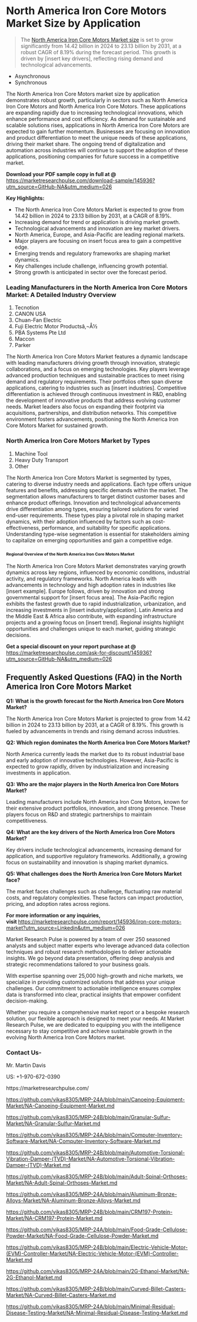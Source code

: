
<h1>North America Iron Core Motors Market&nbsp;Size by Application</h1><blockquote><p>The <a href="https://marketresearchpulse.com/download-sample/145936?utm_source=GitHub-NA&amp;utm_medium=026">North America Iron Core Motors Market size</a> is set to grow significantly from 14.42 billion in 2024 to 23.13 billion by 2031, at a robust CAGR of 8.19% during the forecast period. This growth is driven by [insert key drivers], reflecting rising demand and technological advancements.</p></blockquote><ul><li>Asynchronous<li> Synchronous</li></ul><p>The North America Iron Core Motors market size by application demonstrates robust growth, particularly in sectors such as North America Iron Core Motors and North America Iron Core Motors. These applications are expanding rapidly due to increasing technological innovations, which enhance performance and cost efficiency. As demand for sustainable and scalable solutions rises, applications in North America Iron Core Motors are expected to gain further momentum. Businesses are focusing on innovation and product differentiation to meet the unique needs of these applications, driving their market share. The ongoing trend of digitalization and automation across industries will continue to support the adoption of these applications, positioning companies for future success in a competitive market.</p><p><strong>Download your PDF sample copy in full at @ </strong><a href="https://marketresearchpulse.com/download-sample/145936?utm_source=GitHub-NA&amp;utm_medium=026">https://marketresearchpulse.com/download-sample/145936?utm_source=GitHub-NA&amp;utm_medium=026</a></p><p><strong>Key Highlights: </strong></p><ul><li>The North America Iron Core Motors Market is expected to grow from 14.42 billion in 2024 to 23.13 billion by 2031, at a CAGR of 8.19%.</li><li>Increasing demand for trend or application is driving market growth.</li><li>Technological advancements and innovation are key market drivers.</li><li>North America, Europe, and Asia-Pacific are leading regional markets.</li><li>Major players are focusing on insert focus area to gain a competitive edge.</li><li>Emerging trends and regulatory frameworks are shaping market dynamics.</li><li>Key challenges include challenge, influencing growth potential.</li><li>Strong growth is anticipated in sector over the forecast period.</li></ul><h3>Leading Manufacturers in the North America Iron Core Motors Market: A Detailed Industry Overview</h3><ol><li>Tecnotion</li><li>CANON USA</li><li>Chuan-Fan Electric</li><li>Fuji Electric Motor Productsâ‚¬Å½</li><li>PBA Systems Pte Ltd</li><li>Maccon</li><li>Parker</li></ol><div class="flex max-w-full flex-col flex-grow"><div class="min-h-8 text-message flex w-full flex-col items-end gap-2 whitespace-normal break-words [.text-message+&amp;]:mt-5" dir="auto" data-message-author-role="assistant" data-message-id="fd8432e4-4910-450d-b182-61b7bfb0a01f" data-message-model-slug="gpt-4o"><div class="flex w-full flex-col gap-1 empty:hidden first:pt-[3px]"><div class="markdown prose w-full break-words dark:prose-invert light"><p>The North America Iron Core Motors Market features a dynamic landscape with leading manufacturers driving growth through innovation, strategic collaborations, and a focus on emerging technologies. Key players leverage advanced production techniques and sustainable practices to meet rising demand and regulatory requirements. Their portfolios often span diverse applications, catering to industries such as [insert industries]. Competitive differentiation is achieved through continuous investment in R&amp;D, enabling the development of innovative products that address evolving customer needs. Market leaders also focus on expanding their footprint via acquisitions, partnerships, and distribution networks. This competitive environment fosters advancements, positioning the North America Iron Core Motors Market for sustained growth.</p></div></div></div></div><h3>North America Iron Core Motors Market by Types</h3><ol><li>Machine Tool<li> Heavy Duty Transport<li> Other</li></ol><div class="flex max-w-full flex-col flex-grow"><div class="min-h-8 text-message flex w-full flex-col items-end gap-2 whitespace-normal break-words [.text-message+&amp;]:mt-5" dir="auto" data-message-author-role="assistant" data-message-id="084470be-0bb7-4664-bddf-5156b4f41249" data-message-model-slug="gpt-4o-mini"><div class="flex w-full flex-col gap-1 empty:hidden first:pt-[3px]"><div class="markdown prose w-full break-words dark:prose-invert light"><p>The North America Iron Core Motors Market is segmented by types, catering to diverse industry needs and applications. Each type offers unique features and benefits, addressing specific demands within the market. The segmentation allows manufacturers to target distinct customer bases and enhance product offerings. Innovation and technological advancements drive differentiation among types, ensuring tailored solutions for varied end-user requirements. These types play a pivotal role in shaping market dynamics, with their adoption influenced by factors such as cost-effectiveness, performance, and suitability for specific applications. Understanding type-wise segmentation is essential for stakeholders aiming to capitalize on emerging opportunities and gain a competitive edge.</p></div></div></div></div><h3><span style="font-size: 11px;">Regional Overview of the North America Iron Core Motors Market</span></h3><div class="flex max-w-full flex-col flex-grow"><div class="min-h-8 text-message flex w-full flex-col items-end gap-2 whitespace-normal break-words [.text-message+&amp;]:mt-5" dir="auto" data-message-author-role="assistant" data-message-id="e9038762-ce64-4e30-91c9-9bd413514231" data-message-model-slug="gpt-4o-mini"><div class="flex w-full flex-col gap-1 empty:hidden first:pt-[3px]"><div class="markdown prose w-full break-words dark:prose-invert light"><p>The North America Iron Core Motors Market demonstrates varying growth dynamics across key regions, influenced by economic conditions, industrial activity, and regulatory frameworks. North America leads with advancements in technology and high adoption rates in industries like [insert example]. Europe follows, driven by innovation and strong governmental support for [insert focus area]. The Asia-Pacific region exhibits the fastest growth due to rapid industrialization, urbanization, and increasing investments in [insert industry/application]. Latin America and the Middle East &amp; Africa also contribute, with expanding infrastructure projects and a growing focus on [insert trend]. Regional insights highlight opportunities and challenges unique to each market, guiding strategic decisions.</p></div></div></div></div><p><strong>Get a special discount on your report purchase at @ </strong><a href="https://marketresearchpulse.com/ask-for-discount/145936?utm_source=GitHub-NA&amp;utm_medium=026">https://marketresearchpulse.com/ask-for-discount/145936?utm_source=GitHub-NA&amp;utm_medium=026</a></p><h2>Frequently Asked Questions (FAQ) in the North America Iron Core Motors Market</h2><p><strong>Q1: What is the growth forecast for the North America Iron Core Motors Market?</strong></p><p>The North America Iron Core Motors Market is projected to grow from 14.42 billion in 2024 to 23.13 billion by 2031, at a CAGR of 8.19%. This growth is fueled by advancements in trends and rising demand across industries.</p><p><strong>Q2: Which region dominates the North America Iron Core Motors Market?</strong></p><p>North America currently leads the market due to its robust industrial base and early adoption of innovative technologies. However, Asia-Pacific is expected to grow rapidly, driven by industrialization and increasing investments in application.</p><p><strong>Q3: Who are the major players in the North America Iron Core Motors Market?</strong></p><p>Leading manufacturers include North America Iron Core Motors, known for their extensive product portfolios, innovation, and strong presence. These players focus on R&amp;D and strategic partnerships to maintain competitiveness.</p><p><strong>Q4: What are the key drivers of the North America Iron Core Motors Market?</strong></p><p>Key drivers include technological advancements, increasing demand for application, and supportive regulatory frameworks. Additionally, a growing focus on sustainability and innovation is shaping market dynamics.</p><p><strong>Q5: What challenges does the North America Iron Core Motors Market face?</strong></p><p>The market faces challenges such as challenge, fluctuating raw material costs, and regulatory complexities. These factors can impact production, pricing, and adoption rates across regions.</p><p><strong>For more information or any inquiries, visit&nbsp;</strong><a href="https://marketresearchpulse.com/report/145936/iron-core-motors-market?utm_source=Linkedin&utm_medium=026">https://marketresearchpulse.com/report/145936/iron-core-motors-market?utm_source=Linkedin&utm_medium=026</a></p><p>Market Research Pulse is powered by a team of over 250 seasoned analysts and subject matter experts who leverage advanced data collection techniques and robust research methodologies to deliver actionable insights. We go beyond data presentation, offering deep analysis and strategic recommendations tailored to your business goals.</p><p>With expertise spanning over 25,000 high-growth and niche markets, we specialize in providing customized solutions that address your unique challenges. Our commitment to actionable intelligence ensures complex data is transformed into clear, practical insights that empower confident decision-making.</p><p>Whether you require a comprehensive market report or a bespoke research solution, our flexible approach is designed to meet your needs. At Market Research Pulse, we are dedicated to equipping you with the intelligence necessary to stay competitive and achieve sustainable growth in the evolving North America Iron Core Motors market.</p><h3><strong>Contact Us-</strong></h3><p>Mr. Martin Davis</p><p>US: +1-970-672-0390</p><p>https://marketresearchpulse.com/</p><p><a href="https://github.com/vikas8305/MRP-24A/blob/main/Canoeing-Equipment-Market/NA-Canoeing-Equipment-Market.md">https://github.com/vikas8305/MRP-24A/blob/main/Canoeing-Equipment-Market/NA-Canoeing-Equipment-Market.md</a></p><p><a href="https://github.com/vikas8305/MRP-24B/blob/main/Granular-Sulfur-Market/NA-Granular-Sulfur-Market.md">https://github.com/vikas8305/MRP-24B/blob/main/Granular-Sulfur-Market/NA-Granular-Sulfur-Market.md</a></p><p><a href="https://github.com/vikas8305/MRP-24A/blob/main/Computer-Inventory-Software-Market/NA-Computer-Inventory-Software-Market.md">https://github.com/vikas8305/MRP-24A/blob/main/Computer-Inventory-Software-Market/NA-Computer-Inventory-Software-Market.md</a></p><p><a href="https://github.com/vikas8305/MRP-24B/blob/main/Automotive-Torsional-Vibration-Damper-(TVD)-Market/NA-Automotive-Torsional-Vibration-Damper-(TVD)-Market.md">https://github.com/vikas8305/MRP-24B/blob/main/Automotive-Torsional-Vibration-Damper-(TVD)-Market/NA-Automotive-Torsional-Vibration-Damper-(TVD)-Market.md</a></p><p><a href="https://github.com/vikas8305/MRP-24B/blob/main/Adult-Spinal-Orthoses-Market/NA-Adult-Spinal-Orthoses-Market.md">https://github.com/vikas8305/MRP-24B/blob/main/Adult-Spinal-Orthoses-Market/NA-Adult-Spinal-Orthoses-Market.md</a></p><p><a href="https://github.com/vikas8305/MRP-24A/blob/main/Aluminum-Bronze-Alloys-Market/NA-Aluminum-Bronze-Alloys-Market.md">https://github.com/vikas8305/MRP-24A/blob/main/Aluminum-Bronze-Alloys-Market/NA-Aluminum-Bronze-Alloys-Market.md</a></p><p><a href="https://github.com/vikas8305/MRP-24B/blob/main/CRM197-Protein-Market/NA-CRM197-Protein-Market.md">https://github.com/vikas8305/MRP-24B/blob/main/CRM197-Protein-Market/NA-CRM197-Protein-Market.md</a></p><p><a href="https://github.com/vikas8305/MRP-24A/blob/main/Food-Grade-Cellulose-Powder-Market/NA-Food-Grade-Cellulose-Powder-Market.md">https://github.com/vikas8305/MRP-24A/blob/main/Food-Grade-Cellulose-Powder-Market/NA-Food-Grade-Cellulose-Powder-Market.md</a></p><p><a href="https://github.com/vikas8305/MRP-24B/blob/main/Electric-Vehicle-Motor-(EVM)-Controller-Market/NA-Electric-Vehicle-Motor-(EVM)-Controller-Market.md">https://github.com/vikas8305/MRP-24B/blob/main/Electric-Vehicle-Motor-(EVM)-Controller-Market/NA-Electric-Vehicle-Motor-(EVM)-Controller-Market.md</a></p><p><a href="https://github.com/vikas8305/MRP-24A/blob/main/2G-Ethanol-Market/NA-2G-Ethanol-Market.md">https://github.com/vikas8305/MRP-24A/blob/main/2G-Ethanol-Market/NA-2G-Ethanol-Market.md</a></p><p><a href="https://github.com/vikas8305/MRP-24B/blob/main/Curved-Billet-Casters-Market/NA-Curved-Billet-Casters-Market.md">https://github.com/vikas8305/MRP-24B/blob/main/Curved-Billet-Casters-Market/NA-Curved-Billet-Casters-Market.md</a></p><p><a href="https://github.com/vikas8305/MRP-24A/blob/main/Minimal-Residual-Disease-Testing-Market/NA-Minimal-Residual-Disease-Testing-Market.md">https://github.com/vikas8305/MRP-24A/blob/main/Minimal-Residual-Disease-Testing-Market/NA-Minimal-Residual-Disease-Testing-Market.md</a></p>
